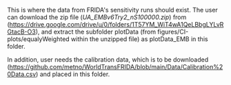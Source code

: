 This is where the data from FRIDA's sensitivity runs should exist. The user can download the zip file (_UA_EMBv6Try2_nS100000.zip_) from (<a href="#">https://drive.google.com/drive/u/0/folders/1T57YM_WiT4wA1QeLBbgLYLvRGtacB-O3</a>), and extract the subfolder plotData (from figures/CI-plots/equalyWeighted within the unzipped file) as plotData_EMB in this folder.

In addition, user needs the calibration data, which is to be downloaded (<a href="#">https://github.com/metno/WorldTransFRIDA/blob/main/Data/Calibration%20Data.csv</a>) and placed in this folder.

